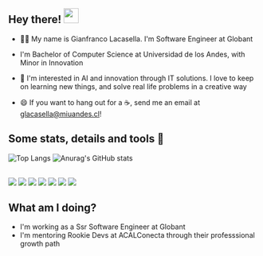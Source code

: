 
## Hey there! <img src="https://raw.githubusercontent.com/MartinHeinz/MartinHeinz/master/wave.gif" width="30px">

* 👨‍🎓 My name is Gianfranco Lacasella. I'm Software Engineer at Globant

* I'm Bachelor of Computer Science at Universidad de los Andes, with Minor in Innovation

* :brain: I'm interested in AI and innovation through IT solutions. I love to keep on learning new things, and solve real life problems in a creative way

* :smile: If you want to hang out for a :coffee:, send me an email at glacasella@miuandes.cl!

## Some stats, details and tools 🔧
![Top Langs](https://github-readme-stats.vercel.app/api/top-langs/?username=glacasellaUANDES&layout=compact&theme=tokyonight&langs_count=10)
![Anurag's GitHub stats](https://github-readme-stats.vercel.app/api?username=glacasellaUANDES&count_private=true&show_icons=true&theme=tokyonight)
<br>
<br>



![](https://img.shields.io/badge/OS-Linux-informational?style=flat&logo=linux&logoColor=white&color=2bbc8a)
![](https://img.shields.io/badge/Shell-Bash-informational?style=flat&logo=GNU-Bash&logoColor=white&color=2bbc8a)
![](https://img.shields.io/badge/Database-PostgreSQL-informational?style=flat&logo=PostgreSQL&logoColor=white&color=2bbc8a)
![](https://img.shields.io/badge/Database-MySQL-informational?style=flat&logo=MySQL&logoColor=white&color=2bbc8a)
![](https://img.shields.io/badge/Database-MongoDB-informational?style=flat&logo=MongoDB&logoColor=white&color=2bbc8a)
![](https://img.shields.io/badge/Tools-AWS-informational?style=flat&logo=Amazon-AWS&logoColor=white&color=2bbc8a)
![](https://img.shields.io/badge/Tools-DigitalOcean-informational?style=flat&logo=DigitalOcean&Color=white&color=2bbc8a)


## What am I doing?
- I'm working as a Ssr Software Engineer at Globant
- I'm mentoring Rookie Devs at ACALConecta through their professsional growth path
